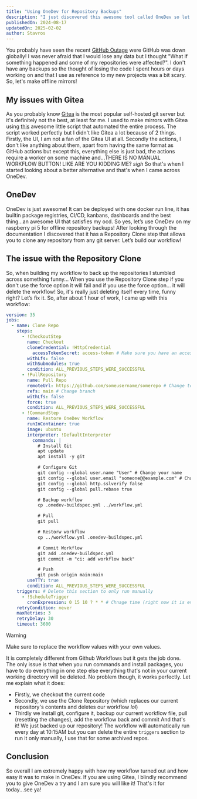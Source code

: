 ```yaml
---
title: "Using OneDev for Repository Backups"
description: "I just discovered this awesome tool called OneDev so let's use it for local repository backups!"
publishedOn: 2024-08-17
updatedOn: 2025-02-02
author: Stavros
---
```


You probably have seen the recent [GitHub Outage](https://www.theverge.com/2024/8/14/24220685/github-down-website-pull-request) were GitHub was down globally! I was never afraid that I would
lose any data but I thought "What if something happened and some of my repositories were affected?".
I don't have any backups so the thought of losing the code I spent hours or days working on and that I use
as reference to my new projects was a bit scary. So, let's make offline mirrors!

## My issues with Gitea

As you probably know [Gitea](https://gitea.com) is the most popular self-hosted git server but it's definitely not
the best, at least for me. I used to make mirrors with Gitea using [this](https://github.com/varunsridharan/github-gitea-mirror) awesome little script that automated the entire process. The script worked perfectly but I
didn't like Gitea a lot because of 2 things. Firstly, the UI, I am not a fan of the Gitea UI at all. Secondly the actions, I don't like anything about them, apart from having the same format as GitHub actions but except this, everything else is just bad, the actions require a worker on some machine and...THERE IS NO MANUAL WORKFLOW BUTTON! LIKE ARE YOU KIDDING ME? _sigh_ So that's when I started looking about a better alternative and that's when I came across OneDev.

## OneDev

OneDev is just awesome! It can be deployed with one docker run line, it has builtin package registries, CI/CD, kanbans, dashboards and the best thing...an awesome UI that satisfies my ocd. So yes, let’s use OneDev on my raspberry pi 5 for offline repository backups! After looking through the documentation I discovered that it has a Repository Clone step that allows you to clone any repository from any git server. Let’s build our workflow!

## The issue with the Repository Clone

So, when building my workflow to back up the repositories I stumbled across something funny... When you use the Repository Clone step if you don't use the force option it will fail and if you use the force option... it will delete the workflow! So, it's really just deleting itself every time, funny right? Let’s fix it. So, after about 1 hour of work, I came up with this workflow:

```yaml
version: 35
jobs:
  - name: Clone Repo
    steps:
      - !CheckoutStep
        name: Checkout
        cloneCredential: !HttpCredential
          accessTokenSecret: access-token # Make sure you have an access token configured
        withLfs: false
        withSubmodules: true
        condition: ALL_PREVIOUS_STEPS_WERE_SUCCESSFUL
      - !PullRepository
        name: Pull Repo
        remoteUrl: https://github.com/someusername/somerepo # Change to source repo url
        refs: main # Change branch
        withLfs: false
        force: true
        condition: ALL_PREVIOUS_STEPS_WERE_SUCCESSFUL
      - !CommandStep
        name: Restore OneDev Workflow
        runInContainer: true
        image: ubuntu
        interpreter: !DefaultInterpreter
          commands: |
            # Install Git
            apt update
            apt install -y git

            # Configure Git
            git config --global user.name "User" # Change your name
            git config --global user.email "someone@@example.com" # Change your email, make sure to use @@
            git config --global http.sslverify false
            git config --global pull.rebase true

            # Backup workflow
            cp .onedev-buildspec.yml ../workflow.yml

            # Pull
            git pull

            # Restorw workflow
            cp ../workflow.yml .onedev-buildspec.yml

            # Commit Workflow
            git add .onedev-buildspec.yml
            git commit -m "ci: add workflow back"

            # Push
            git push origin main:main
        useTTY: true
        condition: ALL_PREVIOUS_STEPS_WERE_SUCCESSFUL
    triggers: # Delete this section to only run manually
      - !ScheduleTrigger
        cronExpression: 0 15 10 ? * * # Chnage time (right now it is every day at 10:15AM)
    retryCondition: never
    maxRetries: 3
    retryDelay: 30
    timeout: 3600
```

> [!WARNING]
> Make sure to replace the workflow values with your own values.

It is completely different from Github Workflows but it gets the job done. The only issue is that when you run commands and install packages, you have to do everything in one step else everything that's not in your current working directory will be deleted. No problem though, it works perfectly. Let me explain what it does:

- Firstly, we checkout the current code
- Secondly, we use the Clone Repository (which replaces our current repository's contents and deletes our workflow _lol_)
- Thirdly we install git, configure it, backup our current workflow file, pull (resetting the changes), add the workflow back and commit
  And that's it! We just backed up our repository! The workflow will automatically run every day at 10:15AM but you can delete the entire `triggers` section to run it only manually, I use that for some archived repos.

## Conclusion

So overall I am extremely happy with how my workflow turned out and how easy it was to make in OneDev. If you are using Gitea, I blindly recommend you to give OneDev a try and I am sure you will like it! That's it for today...see ya!
